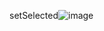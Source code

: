 setSelected![image](https://github.com/user-attachments/assets/69a5bd33-a2c0-46f2-85d1-42237ee710a0)

